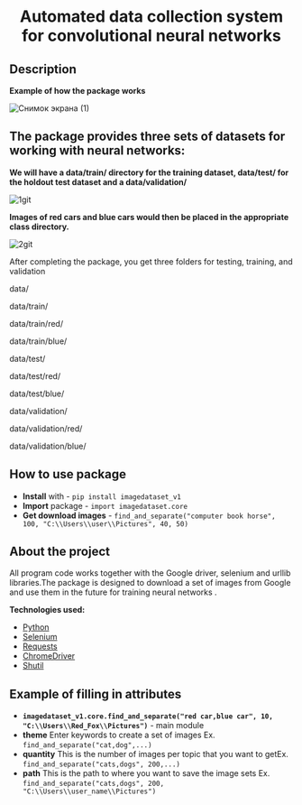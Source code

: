 <h1 align="center">Automated data collection system for convolutional neural networks</h1>
<h2 align="center">

## Description

**Example of how the package works**

![Снимок экрана (1)](https://user-images.githubusercontent.com/56004530/104139822-043e9000-53bf-11eb-867a-125cbee6dd3e.png)

## The package provides three sets of datasets for working with neural networks:

**We will have a data/train/ directory for the training dataset, data/test/ for the holdout test dataset and a data/validation/**

![1git](https://user-images.githubusercontent.com/56004530/104139462-bf195e80-53bc-11eb-8667-56d7592c8c4e.jpg)

**Images of red cars and blue cars would then be placed in the appropriate class directory.**

![2git](https://user-images.githubusercontent.com/56004530/104139536-32bb6b80-53bd-11eb-87ac-95a47d927487.jpg)

After completing the package, you get three folders for testing, training, and validation

data/ </p>
data/train/</p>
data/train/red/</p>
data/train/blue/</p>
data/test/</p>
data/test/red/</p>
data/test/blue/</p>
data/validation/</p>
data/validation/red/</p>
data/validation/blue/</p>

## How to use package

- **Install** with - ```pip install imagedataset_v1```
- **Import** package - ```import imagedataset.core```
- **Get download images** - ```find_and_separate("computer book horse", 100, "C:\\Users\\user\\Pictures", 40, 50) ```

## About the project

All program code works together with the Google driver, selenium and urllib libraries.The package is designed to download a set of images from Google and use them in the future for training neural networks .

**Technologies used:**
* [Python](https://www.python.org/)
* [Selenium](https://www.selenium.dev/about/)
* [Requests](https://requests.readthedocs.io/en/master/)
* [ChromeDriver](https://chromedriver.chromium.org/)
* [Shutil](https://github.com/enthought/Python-2.7.3/blob/master/Lib/shutil.py)

## Example of filling in attributes

- **```imagedataset_v1.core.find_and_separate("red car,blue car", 10, "C:\\Users\\Red_Fox\\Pictures")```** - main module
- **theme** Enter keywords to create a set of images Ex. ```find_and_separate("cat,dog",...) ```
- **quantity** This is the number of images per topic that you want to getEx. ```find_and_separate("cats,dogs", 200,...)```
- **path** This is the path to where you want to save the image sets Ex. ```find_and_separate("cats,dogs", 200, "C:\\Users\\user_name\\Pictures")```



